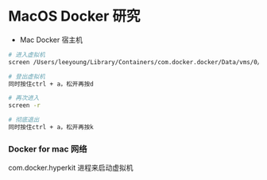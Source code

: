 # MacOS Docker 研究


* Mac Docker 宿主机

```bash
# 进入虚拟机
screen /Users/leeyoung/Library/Containers/com.docker.docker/Data/vms/0/tty

# 登出虚拟机
同时按住ctrl + a，松开再按d

# 再次进入
screen -r

# 彻底退出
同时按住ctrl + a，松开再按k
```


### Docker for mac 网络

com.docker.hyperkit 进程来启动虚拟机
